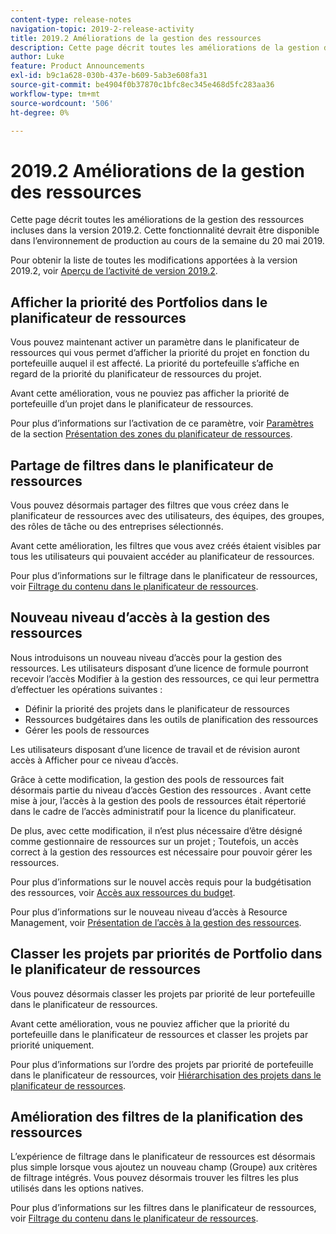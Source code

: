 ```yaml
---
content-type: release-notes
navigation-topic: 2019-2-release-activity
title: 2019.2 Améliorations de la gestion des ressources
description: Cette page décrit toutes les améliorations de la gestion des ressources incluses dans la version 2019.2. Cette fonctionnalité devrait être disponible dans l’environnement de production au cours de la semaine du 20 mai 2019.
author: Luke
feature: Product Announcements
exl-id: b9c1a628-030b-437e-b609-5ab3e608fa31
source-git-commit: be4904f0b37870c1bfc8ec345e468d5fc283aa36
workflow-type: tm+mt
source-wordcount: '506'
ht-degree: 0%

---
```


# 2019.2 Améliorations de la gestion des ressources

Cette page décrit toutes les améliorations de la gestion des ressources incluses dans la version 2019.2. Cette fonctionnalité devrait être disponible dans l’environnement de production au cours de la semaine du 20 mai 2019.

Pour obtenir la liste de toutes les modifications apportées à la version 2019.2, voir [Aperçu de l’activité de version 2019.2](../../../../product-announcements/product-releases/quarterly-release-archive/2019.2-release-activity/2019.2-release-activity-overview.md).

## Afficher la priorité des Portfolios dans le planificateur de ressources

Vous pouvez maintenant activer un paramètre dans le planificateur de ressources qui vous permet d’afficher la priorité du projet en fonction du portefeuille auquel il est affecté. La priorité du portefeuille s’affiche en regard de la priorité du planificateur de ressources du projet.

Avant cette amélioration, vous ne pouviez pas afficher la priorité de portefeuille d’un projet dans le planificateur de ressources.

Pour plus d’informations sur l’activation de ce paramètre, voir [Paramètres](../../../../resource-mgmt/resource-planning/resource-planner-navigation.md#settings) de la section [Présentation des zones du planificateur de ressources](../../../../resource-mgmt/resource-planning/resource-planner-navigation.md).

## Partage de filtres dans le planificateur de ressources

Vous pouvez désormais partager des filtres que vous créez dans le planificateur de ressources avec des utilisateurs, des équipes, des groupes, des rôles de tâche ou des entreprises sélectionnés.

Avant cette amélioration, les filtres que vous avez créés étaient visibles par tous les utilisateurs qui pouvaient accéder au planificateur de ressources.

Pour plus d’informations sur le filtrage dans le planificateur de ressources, voir [Filtrage du contenu dans le planificateur de ressources](../../../../resource-mgmt/resource-planning/filter-resource-planner.md).

## Nouveau niveau d’accès à la gestion des ressources

Nous introduisons un nouveau niveau d’accès pour la gestion des ressources. Les utilisateurs disposant d’une licence de formule pourront recevoir l’accès Modifier à la gestion des ressources, ce qui leur permettra d’effectuer les opérations suivantes :

* Définir la priorité des projets dans le planificateur de ressources
* Ressources budgétaires dans les outils de planification des ressources
* Gérer les pools de ressources

Les utilisateurs disposant d’une licence de travail et de révision auront accès à Afficher pour ce niveau d’accès.

Grâce à cette modification, la gestion des pools de ressources fait désormais partie du niveau d’accès Gestion des ressources . Avant cette mise à jour, l’accès à la gestion des pools de ressources était répertorié dans le cadre de l’accès administratif pour la licence du planificateur.

De plus, avec cette modification, il n’est plus nécessaire d’être désigné comme gestionnaire de ressources sur un projet ; Toutefois, un accès correct à la gestion des ressources est nécessaire pour pouvoir gérer les ressources.

Pour plus d’informations sur le nouvel accès requis pour la budgétisation des ressources, voir [Accès aux ressources du budget](../../../../resource-mgmt/resource-planning/access-needed-to-budget-resources.md).

Pour plus d’informations sur le nouveau niveau d’accès à Resource Management, voir [Présentation de l’accès à la gestion des ressources](../../../../administration-and-setup/add-users/configure-and-grant-access/grant-access-resource-management.md).

## Classer les projets par priorités de Portfolio dans le planificateur de ressources

Vous pouvez désormais classer les projets par priorité de leur portefeuille dans le planificateur de ressources.

Avant cette amélioration, vous ne pouviez afficher que la priorité du portefeuille dans le planificateur de ressources et classer les projets par priorité uniquement.

Pour plus d’informations sur l’ordre des projets par priorité de portefeuille dans le planificateur de ressources, voir [Hiérarchisation des projets dans le planificateur de ressources](../../../../resource-mgmt/resource-planning/prioritize-projects-resource-planner.md).

## Amélioration des filtres de la planification des ressources

L’expérience de filtrage dans le planificateur de ressources est désormais plus simple lorsque vous ajoutez un nouveau champ (Groupe) aux critères de filtrage intégrés. Vous pouvez désormais trouver les filtres les plus utilisés dans les options natives.

Pour plus d’informations sur les filtres dans le planificateur de ressources, voir [Filtrage du contenu dans le planificateur de ressources](../../../../resource-mgmt/resource-planning/filter-resource-planner.md).

